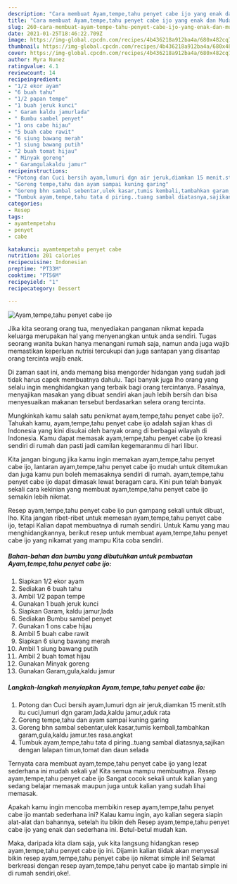 ```yaml
---
description: "Cara membuat Ayam,tempe,tahu penyet cabe ijo yang enak dan Mudah Dibuat"
title: "Cara membuat Ayam,tempe,tahu penyet cabe ijo yang enak dan Mudah Dibuat"
slug: 260-cara-membuat-ayam-tempe-tahu-penyet-cabe-ijo-yang-enak-dan-mudah-dibuat
date: 2021-01-25T18:46:22.709Z
image: https://img-global.cpcdn.com/recipes/4b436218a912ba4a/680x482cq70/ayamtempetahu-penyet-cabe-ijo-foto-resep-utama.jpg
thumbnail: https://img-global.cpcdn.com/recipes/4b436218a912ba4a/680x482cq70/ayamtempetahu-penyet-cabe-ijo-foto-resep-utama.jpg
cover: https://img-global.cpcdn.com/recipes/4b436218a912ba4a/680x482cq70/ayamtempetahu-penyet-cabe-ijo-foto-resep-utama.jpg
author: Myra Nunez
ratingvalue: 4.1
reviewcount: 14
recipeingredient:
- "1/2 ekor ayam"
- "6 buah tahu"
- "1/2 papan tempe"
- "1 buah jeruk kunci"
- " Garam kaldu jamurlada"
- " Bumbu sambel penyet"
- "1 ons cabe hijau"
- "5 buah cabe rawit"
- "6 siung bawang merah"
- "1 siung bawang putih"
- "2 buah tomat hijau"
- " Minyak goreng"
- " Garamgulakaldu jamur"
recipeinstructions:
- "Potong dan Cuci bersih ayam,lumuri dgn air jeruk,diamkan 15 menit.stlh itu cuci,lumuri dgn garam,lada,kaldu jamur,aduk rata"
- "Goreng tempe,tahu dan ayam sampai kuning garing"
- "Goreng bhn sambal sebentar,ulek kasar,tumis kembali,tambahkan garam,gula,kaldu jamur.tes rasa.angkat"
- "Tumbuk ayam,tempe,tahu tata d piring..tuang sambal diatasnya,sajikan dengan lalapan timun,tomat dan daun selada"
categories:
- Resep
tags:
- ayamtempetahu
- penyet
- cabe

katakunci: ayamtempetahu penyet cabe 
nutrition: 201 calories
recipecuisine: Indonesian
preptime: "PT33M"
cooktime: "PT56M"
recipeyield: "1"
recipecategory: Dessert

---
```



![Ayam,tempe,tahu penyet cabe ijo](https://img-global.cpcdn.com/recipes/4b436218a912ba4a/680x482cq70/ayamtempetahu-penyet-cabe-ijo-foto-resep-utama.jpg)

Jika kita seorang orang tua, menyediakan panganan nikmat kepada keluarga merupakan hal yang menyenangkan untuk anda sendiri. Tugas seorang  wanita bukan hanya menangani rumah saja, namun anda juga wajib memastikan keperluan nutrisi tercukupi dan juga santapan yang disantap orang tercinta wajib enak.

Di zaman  saat ini, anda memang bisa mengorder hidangan yang sudah jadi tidak harus capek membuatnya dahulu. Tapi banyak juga lho orang yang selalu ingin menghidangkan yang terbaik bagi orang tercintanya. Pasalnya, menyajikan masakan yang dibuat sendiri akan jauh lebih bersih dan bisa menyesuaikan makanan tersebut berdasarkan selera orang tercinta. 



Mungkinkah kamu salah satu penikmat ayam,tempe,tahu penyet cabe ijo?. Tahukah kamu, ayam,tempe,tahu penyet cabe ijo adalah sajian khas di Indonesia yang kini disukai oleh banyak orang di berbagai wilayah di Indonesia. Kamu dapat memasak ayam,tempe,tahu penyet cabe ijo kreasi sendiri di rumah dan pasti jadi camilan kegemaranmu di hari libur.

Kita jangan bingung jika kamu ingin memakan ayam,tempe,tahu penyet cabe ijo, lantaran ayam,tempe,tahu penyet cabe ijo mudah untuk ditemukan dan juga kamu pun boleh memasaknya sendiri di rumah. ayam,tempe,tahu penyet cabe ijo dapat dimasak lewat beragam cara. Kini pun telah banyak sekali cara kekinian yang membuat ayam,tempe,tahu penyet cabe ijo semakin lebih nikmat.

Resep ayam,tempe,tahu penyet cabe ijo pun gampang sekali untuk dibuat, lho. Kita jangan ribet-ribet untuk memesan ayam,tempe,tahu penyet cabe ijo, tetapi Kalian dapat membuatnya di rumah sendiri. Untuk Kamu yang mau menghidangkannya, berikut resep untuk membuat ayam,tempe,tahu penyet cabe ijo yang nikamat yang mampu Kita coba sendiri.

<!--inarticleads1-->

##### Bahan-bahan dan bumbu yang dibutuhkan untuk pembuatan Ayam,tempe,tahu penyet cabe ijo:

1. Siapkan 1/2 ekor ayam
1. Sediakan 6 buah tahu
1. Ambil 1/2 papan tempe
1. Gunakan 1 buah jeruk kunci
1. Siapkan  Garam, kaldu jamur,lada
1. Sediakan  Bumbu sambel penyet
1. Gunakan 1 ons cabe hijau
1. Ambil 5 buah cabe rawit
1. Siapkan 6 siung bawang merah
1. Ambil 1 siung bawang putih
1. Ambil 2 buah tomat hijau
1. Gunakan  Minyak goreng
1. Gunakan  Garam,gula,kaldu jamur




<!--inarticleads2-->

##### Langkah-langkah menyiapkan Ayam,tempe,tahu penyet cabe ijo:

1. Potong dan Cuci bersih ayam,lumuri dgn air jeruk,diamkan 15 menit.stlh itu cuci,lumuri dgn garam,lada,kaldu jamur,aduk rata
1. Goreng tempe,tahu dan ayam sampai kuning garing
1. Goreng bhn sambal sebentar,ulek kasar,tumis kembali,tambahkan garam,gula,kaldu jamur.tes rasa.angkat
1. Tumbuk ayam,tempe,tahu tata d piring..tuang sambal diatasnya,sajikan dengan lalapan timun,tomat dan daun selada




Ternyata cara membuat ayam,tempe,tahu penyet cabe ijo yang lezat sederhana ini mudah sekali ya! Kita semua mampu membuatnya. Resep ayam,tempe,tahu penyet cabe ijo Sangat cocok sekali untuk kalian yang sedang belajar memasak maupun juga untuk kalian yang sudah lihai memasak.

Apakah kamu ingin mencoba membikin resep ayam,tempe,tahu penyet cabe ijo mantab sederhana ini? Kalau kamu ingin, ayo kalian segera siapin alat-alat dan bahannya, setelah itu bikin deh Resep ayam,tempe,tahu penyet cabe ijo yang enak dan sederhana ini. Betul-betul mudah kan. 

Maka, daripada kita diam saja, yuk kita langsung hidangkan resep ayam,tempe,tahu penyet cabe ijo ini. Dijamin kalian tiidak akan menyesal bikin resep ayam,tempe,tahu penyet cabe ijo nikmat simple ini! Selamat berkreasi dengan resep ayam,tempe,tahu penyet cabe ijo mantab simple ini di rumah sendiri,oke!.

